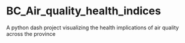 # BC_Air_quality_health_indices
A python dash project visualizing the health implications of air quality across the province
